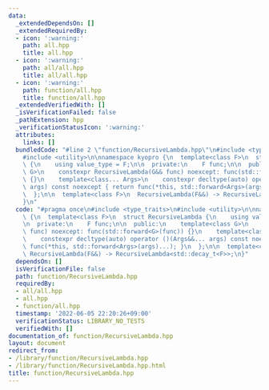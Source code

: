 ```yaml
---
data:
  _extendedDependsOn: []
  _extendedRequiredBy:
  - icon: ':warning:'
    path: all.hpp
    title: all.hpp
  - icon: ':warning:'
    path: all/all.hpp
    title: all/all.hpp
  - icon: ':warning:'
    path: function/all.hpp
    title: function/all.hpp
  _extendedVerifiedWith: []
  _isVerificationFailed: false
  _pathExtension: hpp
  _verificationStatusIcon: ':warning:'
  attributes:
    links: []
  bundledCode: "#line 2 \"function/RecursiveLambda.hpp\"\n#include <type_traits>\n\
    #include <utility>\n\nnamespace kyopro {\n  template<class F>\n  struct RecursiveLambda\
    \ {\n    using value_type = F;\n\n  private:\n    F func;\n\n  public:\n    template<class\
    \ G>\n    constexpr RecursiveLambda(G&& func) noexcept: func(std::forward<G>(func))\
    \ {}\n    template<class... Args>\n    constexpr decltype(auto) operator ()(Args&&...\
    \ args) const noexcept { return func(*this, std::forward<Args>(args)...); }\n\
    \  };\n\n  template<class F>\n  RecursiveLambda(F&&) -> RecursiveLambda<std::decay_t<F>>;\n\
    }\n"
  code: "#pragma once\n#include <type_traits>\n#include <utility>\n\nnamespace kyopro\
    \ {\n  template<class F>\n  struct RecursiveLambda {\n    using value_type = F;\n\
    \n  private:\n    F func;\n\n  public:\n    template<class G>\n    constexpr RecursiveLambda(G&&\
    \ func) noexcept: func(std::forward<G>(func)) {}\n    template<class... Args>\n\
    \    constexpr decltype(auto) operator ()(Args&&... args) const noexcept { return\
    \ func(*this, std::forward<Args>(args)...); }\n  };\n\n  template<class F>\n \
    \ RecursiveLambda(F&&) -> RecursiveLambda<std::decay_t<F>>;\n}"
  dependsOn: []
  isVerificationFile: false
  path: function/RecursiveLambda.hpp
  requiredBy:
  - all/all.hpp
  - all.hpp
  - function/all.hpp
  timestamp: '2022-06-05 22:20:26+09:00'
  verificationStatus: LIBRARY_NO_TESTS
  verifiedWith: []
documentation_of: function/RecursiveLambda.hpp
layout: document
redirect_from:
- /library/function/RecursiveLambda.hpp
- /library/function/RecursiveLambda.hpp.html
title: function/RecursiveLambda.hpp
---
```

